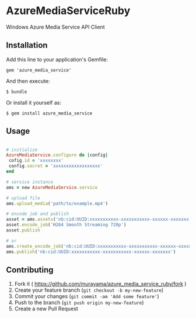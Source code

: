 # AzureMediaServiceRuby

Windows Azure Media Service API Client

## Installation

Add this line to your application's Gemfile:

    gem 'azure_media_service'

And then execute:

    $ bundle

Or install it yourself as:

    $ gem install azure_media_service

## Usage

```ruby

# initialize
AzureMediaService.configure do |config|
 cofig.id = 'xxxxxxxx' 
 config.secret = 'xxxxxxxxxxxxxxxxxx'
end

# service instance
ams = new AzureMediaService.service

# upload file
ams.upload_media('path/to/example.mp4')

# encode job and publish
asset = ams.assets('nb:cid:UUID:xxxxxxxxxxx-xxxxxxxxxxx-xxxxxx-xxxxxxx')
asset.encode_job('H264 Smooth Streaming 720p')
asset.publish

# or
ams.create_encode_job('nb:cid:UUID:xxxxxxxxxxx-xxxxxxxxxxx-xxxxxx-xxxxxxx', 'H264 Smooth Streaming 720p')
ams.publish('nb:cid:UUID:xxxxxxxxxxx-xxxxxxxxxxx-xxxxxx-xxxxxxx')

```

## Contributing

1. Fork it ( https://github.com/murayama/azure_media_service_ruby/fork )
2. Create your feature branch (`git checkout -b my-new-feature`)
3. Commit your changes (`git commit -am 'Add some feature'`)
4. Push to the branch (`git push origin my-new-feature`)
5. Create a new Pull Request
